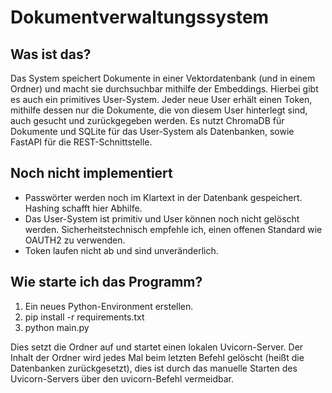 # Dokumentverwaltungssystem

## Was ist das?
Das System speichert Dokumente in einer Vektordatenbank (und in einem Ordner) und macht sie durchsuchbar mithilfe der Embeddings. Hierbei gibt es auch ein primitives User-System. Jeder neue User erhält einen Token, mithilfe dessen nur die Dokumente, die
von diesem User hinterlegt sind, auch gesucht und zurückgegeben werden.
Es nutzt ChromaDB für Dokumente und SQLite für das User-System als Datenbanken, sowie FastAPI für die REST-Schnittstelle.

## Noch nicht implementiert
- Passwörter werden noch im Klartext in der Datenbank gespeichert. Hashing schafft hier Abhilfe.
- Das User-System ist primitiv und User können noch nicht gelöscht werden. Sicherheitstechnisch empfehle ich, einen offenen Standard wie OAUTH2 zu verwenden.
- Token laufen nicht ab und sind unveränderlich.

## Wie starte ich das Programm?
1. Ein neues Python-Environment erstellen.
2. pip install -r requirements.txt
3. python main.py

Dies setzt die Ordner auf und startet einen lokalen Uvicorn-Server. Der Inhalt der Ordner wird jedes Mal beim letzten Befehl gelöscht (heißt die Datenbanken zurückgesetzt), dies ist durch das manuelle Starten des Uvicorn-Servers über den uvicorn-Befehl vermeidbar.

